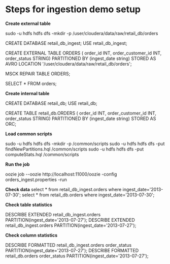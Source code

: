 
# Steps for ingestion demo setup

**Create external table**

sudo -u hdfs hdfs dfs -mkdir -p /user/cloudera/data/raw/retail_db/orders

CREATE DATABASE retail_db_ingest;
USE retail_db_ingest;

CREATE EXTERNAL TABLE ORDERS (
order_id INT, 
order_customer_id INT,
order_status STRING)
PARTITIONED BY (ingest_date string)
STORED AS AVRO
LOCATION '/user/cloudera/data/raw/retail_db/orders';

MSCK REPAIR TABLE ORDERS;

SELECT * FROM orders;

**Create internal table**

CREATE DATABASE retail_db;
USE retail_db;

CREATE TABLE retail_db.ORDERS (
order_id INT, 
order_customer_id INT,
order_status STRING)
PARTITIONED BY (ingest_date string)
STORED AS ORC;

**Load common scripts**

sudo -u hdfs hdfs dfs -mkdir -p /common/scripts
sudo -u hdfs hdfs dfs -put findNewPartitions.hql /common/scripts
sudo -u hdfs hdfs dfs -put computeStats.hql /common/scripts

**Run the job**

oozie job --oozie http://localhost:11000/oozie -config orders_ingest.properties -run

**Check data**
select * from retail_db_ingest.orders where ingest_date='2013-07-30';
select * from retail_db.orders where ingest_date='2013-07-30';

**Check table statistics**

DESCRIBE EXTENDED retail_db_ingest.orders PARTITION(ingest_date='2013-07-27');
DESCRIBE EXTENDED retail_db_ingest.orders PARTITION(ingest_date='2013-07-27');

**Check column statistics**

DESCRIBE FORMATTED retail_db_ingest.orders order_status PARTITION(ingest_date='2013-07-27');
DESCRIBE FORMATTED retail_db.orders order_status PARTITION(ingest_date='2013-07-27');